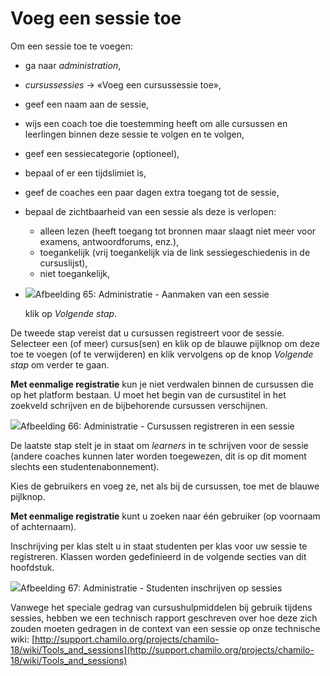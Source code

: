 # Voeg een sessie toe

Om een sessie toe te voegen:

- ga naar *administration*,

- *cursussessies* → «Voeg een cursussessie toe»,

- geef een naam aan de sessie,

- wijs een coach toe die toestemming heeft om alle cursussen en leerlingen binnen deze sessie te volgen en te volgen,

- geef een sessiecategorie (optioneel),

- bepaal of er een tijdslimiet is,

- geef de coaches een paar dagen extra toegang tot de sessie,

- bepaal de zichtbaarheid van een sessie als deze is verlopen:

    - alleen lezen (heeft toegang tot bronnen maar slaagt niet meer voor examens, antwoordforums, enz.),
    - toegankelijk (vrij toegankelijk via de link sessiegeschiedenis in de cursuslijst),
    - niet toegankelijk,

- ![](../../.gitbook/assets/sessionajouter%20%281%29.png)Afbeelding 65: Administratie - Aanmaken van een sessie

    klik op *Volgende stap*.

De tweede stap vereist dat u cursussen registreert voor de sessie. Selecteer een (of meer) cursus(sen) en klik op de blauwe pijlknop om deze toe te voegen (of te verwijderen) en klik vervolgens op de knop *Volgende stap* om verder te gaan.

**Met eenmalige registratie** kun je niet verdwalen binnen de cursussen die op het platform bestaan. U moet het begin van de cursustitel in het zoekveld schrijven en de bijbehorende cursussen verschijnen.

![](../../.gitbook/assets/session-inscription%20%281%29.png)Afbeelding 66: Administratie - Cursussen registreren in een sessie

De laatste stap stelt je in staat om *learners* in te schrijven voor de sessie (andere coaches kunnen later worden toegewezen, dit is op dit moment slechts een studentenabonnement).

Kies de gebruikers en voeg ze, net als bij de cursussen, toe met de blauwe pijlknop.

**Met eenmalige registratie** kunt u zoeken naar één gebruiker (op voornaam of achternaam).

Inschrijving per klas stelt u in staat studenten per klas voor uw sessie te registreren. Klassen worden gedefinieerd in de volgende secties van dit hoofdstuk.

![](../../.gitbook/assets/session-inscription2%20%281%29.png)Afbeelding 67: Administratie - Studenten inschrijven op sessies

Vanwege het speciale gedrag van cursushulpmiddelen bij gebruik tijdens sessies, hebben we een technisch rapport geschreven over hoe deze zich zouden moeten gedragen in de context van een sessie op onze technische wiki: [http://support.chamilo.org/projects/chamilo-18/wiki/Tools_and_sessions](http://support.chamilo.org/projects/chamilo-18/wiki/Tools_and_sessions)

